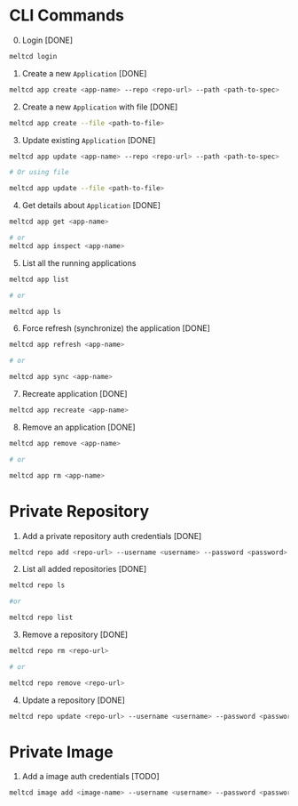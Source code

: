 # CLI Commands

0. Login [DONE]

```bash
meltcd login
```

1. Create a new `Application` [DONE]

```bash
meltcd app create <app-name> --repo <repo-url> --path <path-to-spec>
```

2. Create a new `Application` with file [DONE]

```bash
meltcd app create --file <path-to-file>
```

3. Update existing `Application` [DONE]

```bash
meltcd app update <app-name> --repo <repo-url> --path <path-to-spec>

# Or using file

meltcd app update --file <path-to-file>
```

4. Get details about `Application` [DONE]

```bash
meltcd app get <app-name>

# or
meltcd app inspect <app-name>
```

5. List all the running applications

```bash
meltcd app list

# or

meltcd app ls
```

6. Force refresh (synchronize) the application [DONE]

```bash
meltcd app refresh <app-name>

# or

meltcd app sync <app-name>
```

7. Recreate application [DONE]

```bash
meltcd app recreate <app-name>
```

8. Remove an application [DONE]

```bash
meltcd app remove <app-name>

# or

meltcd app rm <app-name>
```

# Private Repository

1. Add a private repository auth credentials [DONE]

```bash
meltcd repo add <repo-url> --username <username> --password <password>
```

2. List all added repositories [DONE]

```bash
meltcd repo ls

#or

meltcd repo list
```

3. Remove a repository [DONE]

```bash
meltcd repo rm <repo-url>

# or

meltcd repo remove <repo-url>
```

4. Update a repository [DONE]

```bash
meltcd repo update <repo-url> --username <username> --password <password>
```

# Private Image

1. Add a image auth credentials [TODO]

```bash
meltcd image add <image-name> --username <username> --password <password>
```
